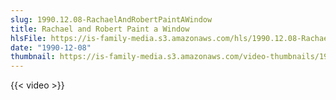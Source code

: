 ```yaml
---
slug: 1990.12.08-RachaelAndRobertPaintAWindow
title: Rachael and Robert Paint a Window
hlsFile: https://is-family-media.s3.amazonaws.com/hls/1990.12.08-RachaelAndRobertPaintAWindow/1990.12.08-RachaelAndRobertPaintAWindow.m3u8
date: "1990-12-08"
thumbnail: https://is-family-media.s3.amazonaws.com/video-thumbnails/1990.12.08-RachaelAndRobertPaintAWindow.png
---
```

{{< video >}}
